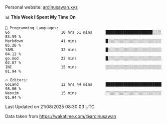 Personal website: [ardinusawan.xyz](https://ardinusawan.xyz)

<!--START_SECTION:waka-->
📊 **This Week I Spent My Time On** 

```text
💬 Programming Languages: 
Go                       10 hrs 51 mins      █████████████████████░░░░   83.59 % 
Markdown                 41 mins             █░░░░░░░░░░░░░░░░░░░░░░░░   05.26 % 
YAML                     32 mins             █░░░░░░░░░░░░░░░░░░░░░░░░   04.12 % 
go.mod                   22 mins             █░░░░░░░░░░░░░░░░░░░░░░░░   02.87 % 
INI                      15 mins             ░░░░░░░░░░░░░░░░░░░░░░░░░   01.94 % 

🔥 Editors: 
GoLand                   12 hrs 44 mins      █████████████████████████   98.06 % 
Neovim                   15 mins             ░░░░░░░░░░░░░░░░░░░░░░░░░   01.94 % 
```


 Last Updated on 21/08/2025 08:30:03 UTC
<!--END_SECTION:waka-->
Data taken from https://wakatime.com/@ardinusawan

